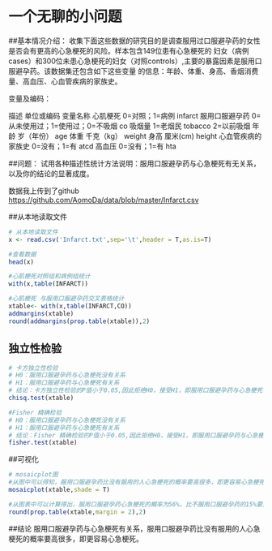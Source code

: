 
# 一个无聊的小问题
##基本情况介绍：
     收集下面这些数据的研究目的是调查服用过口服避孕药的女性是否会有更高的心急梗死的风险。样本包含149位患有心急梗死的
妇女（病例cases）和300位未患心急梗死的妇女（对照controls）,主要的暴露因素是服用口服避孕药。该数据集还包含如下这些变量
的信息：年龄、体重、身高、香烟消费量、高血压、心血管疾病的家族史。

变量及编码：

描述                                            单位或编码                                变量名称
心肌梗死                                      0=对照；1=病例                               infarct
服用口服避孕药                                0=从未使用过；1=使用过；0=不吸烟             co
吸烟量                                        1=老烟民                                     tobacco
                                              2=以前吸烟
年龄                                          岁（年份）                                   age
体重                                          千克（kg）                                   weight
身高                                          厘米(cm)                                     height
心血管疾病的家族史                            0=没有；1=有                                 atcd
高血压                                        0=没有；1=有                                 hta


##问题： 试用各种描述性统计方法说明：服用口服避孕药与心急梗死有无关系，以及你的结论的显著成度。

数据我上传到了github
https://github.com/AomoDa/data/blob/master/Infarct.csv

##从本地读取文件
```r
# 从本地读取文件
x <- read.csv('Infarct.txt',sep='\t',header = T,as.is=T)

#查看数据
head(x)

#心肌梗死对照组和病例组统计
with(x,table(INFARCT))

#心肌梗死 与服用口服避孕药交叉表格统计
xtable<- with(x,table(INFARCT,CO))
addmargins(xtable)
round(addmargins(prop.table(xtable)),2)
```

## 独立性检验
```r
# 卡方独立性检验
# H0：服用口服避孕药与心急梗死没有关系
# H1：服用口服避孕药与心急梗死有关系
# 结论：卡方独立性检验的P值小于0.05,因此拒绝H0，接受H1，即服用口服避孕药与心急梗死有关系。
chisq.test(xtable)

#Fisher 精确检验
# H0：服用口服避孕药与心急梗死没有关系
# H1：服用口服避孕药与心急梗死有关系
# 结论：Fisher 精确检验的P值小于0.05,因此拒绝H0，接受H1，即服用口服避孕药与心急梗死有关系。
fisher.test(xtable)
```
##可视化
```r
# mosaicplot图
#从图中可以得知，服用口服避孕药比没有服用的人心急梗死的概率要高很多，即更容易心急梗死。
mosaicplot(xtable,shade = T)

#从图表中可以计算得出，服用口服避孕药心急梗死的概率为56%，比不服用口服避孕药的15%要高出很多。
round(prop.table(xtable,margin = 2),2)
```

##结论
服用口服避孕药与心急梗死有关系，服用口服避孕药比没有服用的人心急梗死的概率要高很多，即更容易心急梗死。





